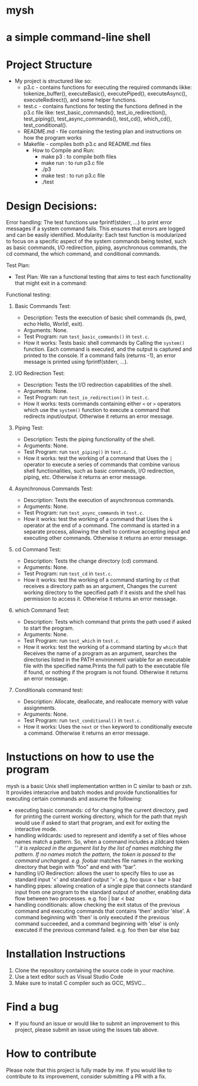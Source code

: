 # mysh
# a simple command-line shell 


# Project Structure
  - My project is structured like so:
       - p3.c - contains functions for executing the required commands likke: tokenize_buffer(), executeBasic(), executePiped(), executeAsync(), executeRedirect(), and some helper functions.
       - test.c - contains functions for testing the functions defined in the p3.c file like: test_basic_commands(), test_io_redirection(), test_piping(), test_async_commands(), test_cd(), which_cd(), test_conditional().
       - README.md - file containing the testing plan and instructions on how the program works 
       - Makefile - compiles both p3.c and README.md files
            - How to Compile and Run:
                 - make p3 : to compile both files
                 - make run : to run p3.c file  
                 - ./p3
                 - make test : to run p3.c file
                 - ./test

# Design Decisions:
Error handling: The test functions use fprintf(stderr, ...) to print error messages if a system command fails. This ensures that errors are logged and can be easily identified.
Modularity: Each test function is modularized to focus on a specific aspect of the system commands being tested, such as basic commands, I/O redirection, piping, asynchronous commands, the cd command, the which command, and conditional commands.

Test Plan:         
* Test Plan: We ran a functional testing that aims to test each functionality  that might exit in a command:
  
Functional testing:

1. Basic Commands Test:
   - Description: Tests the execution of basic shell commands (ls, pwd, echo Hello, World!, exit).
   - Arguments: None.
   - Test Program: run `test_basic_commands()` in `test.c`.
   * How it works: Tests basic shell commands by Calling the `system()` function. Each command is executed, and the output is captured and printed to the console. If a command fails (returns -1), an error message is printed using fprintf(stderr, ...).

2. I/O Redirection Test:
   - Description:  Tests the I/O redirection capabilities of the shell.
   - Arguments: None.
   - Test Program: run `test_io_redirection()` in `test.c`.
   * How it works: tests commands containing either `<` or `>` operators which use the `system()` function to execute a command that redirects input/output. Otherwise it returns an error message.


3. Piping Test:
   - Description: Tests the piping functionality of the shell.
   - Arguments: None.
   - Test Program: run `test_piping()` in `test.c`.
   * How it works: test the working of a command that Uses the `|` operator to execute a series of commands that combine various shell functionalities, such as basic commands, I/O redirection, piping, etc. Otherwise it returns an error message.

4. Asynchronous Commands Test:
   - Description:  Tests the execution of asynchronous commands.
   - Arguments: None.
   - Test Program: run `test_async_commands` in `test.c`.
    * How it works: test the working of a command that Uses the `&` operator at the end of a command. The command is started in a separate process, allowing the shell to continue accepting input and executing other commands. Otherwise it returns an error message.

5. cd Command Test:
   - Description: Tests the change directory (cd) command.
   - Arguments: None.
   - Test Program: run `test_cd` in `test.c`.
   * How it works: test the working of a command starting by `cd` that receives a directory path as an argument, Changes the current working directory to the specified path if it exists and the shell has permission to access it. Otherwise it returns an error message.

6. which Command Test:
   - Description: Tests which command that prints the path used if asked to start the program.
   - Arguments: None.
   - Test Program: run `test_which` in `test.c`.
   * How it works: test the working of a command starting by `which` that Receives the name of a program as an argument, searches the directories listed in the PATH environment variable for an executable file with the specified name.Prints the full path to the executable file if found, or nothing if the program is not found. Otherwise it returns an error message.


7. Conditionals command test:
   - Description: Allocate, deallocate, and reallocate memory with value assignments.
   - Arguments: None.
   - Test Program: run `test_conditional()` in `test.c`.
   * How it works: Uses the `next` or `then` keyword to conditionally execute a command. Otherwise it returns an error message.



# Instuctions on how to use the program
mysh is a basic Unix shell implementation written in C similar to
bash or zsh. It provides interacrive and batch modes and provide
functionalities for executing certain commands and assume the following:
- executing basic commands: cd for changing the current directory, pwd for
printing the current working directory, which for the  path that mysh
would use if asked to start that program, and exit for exiting the
interactive mode.
- handling wildcards: used to represent and identify a set of files whose
names match a pattern. So, when a command includes a zildcard token '*'
it is replaced in the argument list by the list of names matching the
pattern. If no names match the pattern, the token is passed to the command
unchanged.
e.g. foo*bar matches file names in the working directory that begin with “foo” and end with
“bar”.
- handling I/O Redirection: allows the user to specify files to use as
standard input '<' and standard output '>'.
e.g. foo quux < bar > baz
- handling pipes: allowing creation of a single pipe that connects 
standard input from one program to the standard output of another,
enabling data flow between two processes.
e.g. foo | bar < baz 
- handling conditionals: allow checking the exit status of the previous
command and executing commands that contains 'then' and/or 'else'.
A command beginning with
'then' is only executed if the previous command succeeded, and a command
beginning with 'else' is only executed if the previous command failed. 
e.g. 
foo
then bar
else baz

# Installation Instructions
1. Clone the repository containing the source code in your machine.
2. Use a text editor such as Visual Studio Code
3. Make sure to install C compiler such as GCC, MSVC... 


# Find a bug
- If you found an issue or would like to submit an improvement to this
project, please submit an issue using the issues tab above.

# How to contribute
Please note that this project is fully made by me. If you would like to 
contribute to its improvement, consider submitting a PR with a fix.
